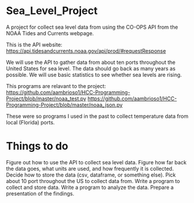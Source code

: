 # Sea_Level_Project
A project for collect sea level data from using the CO-OPS API from the NOAA Tides and Currents webpage.

This is the API website:  https://api.tidesandcurrents.noaa.gov/api/prod/#requestResponse

We will use the API to gather data from about ten ports throughout the United States for sea level.
The data should go back as many years as possible.   We will use basic statistics to see whether
sea levels are rising.

This programs are relavant to the project:
https://github.com/aambrioso1/HCC-Programming-Project/blob/master/noaa_test.py
https://github.com/aambrioso1/HCC-Programming-Project/blob/master/noaa_json.py

These were so programs I used in the past to collect temperature data from local (Florida) ports.

# Things to do
Figure out how to use the API to collect sea level data.
Figure how far back the data goes, what units are used, and how frequently it is collected.
Decide how to store the data (csv, dataframe, or something else).
Pick about 10 port throughout the US to collect data from.
Write a program to collect and store data.
Write a program to analyze the data.
Prepare a presentation of the findings.

